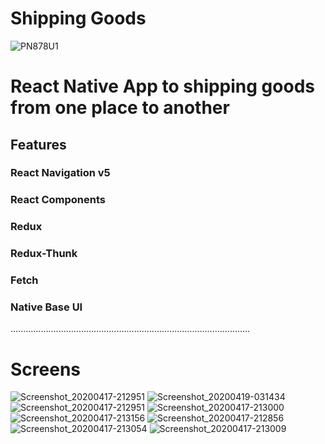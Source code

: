 # Shipping Goods

![PN878U1](https://user-images.githubusercontent.com/42911937/79677468-27525f80-81f2-11ea-9d33-c86ca39b8cac.jpg)
<html>
<h1>
React Native App to shipping goods from one place to another
</h1>
<h2>Features</h2>
<h3>React Navigation v5</h3>
<h3>React Components </h3>
<h3>Redux</h3>
 <h3>Redux-Thunk</h3>

<h3>Fetch</h3>
<h3>Native Base UI</h3>
<p>
...............................................................................................
</p>
<h1>
Screens
</h1>

</html>

![Screenshot_20200417-212951](https://user-images.githubusercontent.com/42911937/79677480-3e914d00-81f2-11ea-804c-050fb0d7a76c.jpg)
![Screenshot_20200419-031434](https://user-images.githubusercontent.com/42911937/79677719-916c0400-81f4-11ea-94b2-fd757bfa1bd8.jpg)
![Screenshot_20200417-212951](https://user-images.githubusercontent.com/42911937/79677482-3f29e380-81f2-11ea-857d-5f0af4b57e69.jpg)
![Screenshot_20200417-213000](https://user-images.githubusercontent.com/42911937/79677484-418c3d80-81f2-11ea-8056-7799ac972024.jpg)
![Screenshot_20200417-213156](https://user-images.githubusercontent.com/42911937/79677483-40f3a700-81f2-11ea-850b-a0a6a51f8815.jpg)
![Screenshot_20200417-212856](https://user-images.githubusercontent.com/42911937/79677487-44872e00-81f2-11ea-9b66-e2182008080b.jpg)
![Screenshot_20200417-213054](https://user-images.githubusercontent.com/42911937/79677490-4650f180-81f2-11ea-9914-7199f16c1a08.jpg)
![Screenshot_20200417-213009](https://user-images.githubusercontent.com/42911937/79677491-481ab500-81f2-11ea-8b2b-432dfd91dd99.jpg)
